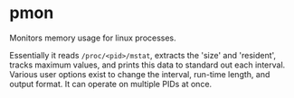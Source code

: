 # pmon
Monitors memory usage for linux processes.

Essentially it reads `/proc/<pid>/mstat`, extracts the 'size' and 'resident', tracks maximum values, and prints this data to standard out each interval. Various user options exist to change the interval, run-time length, and output format. It can operate on multiple PIDs at once.
